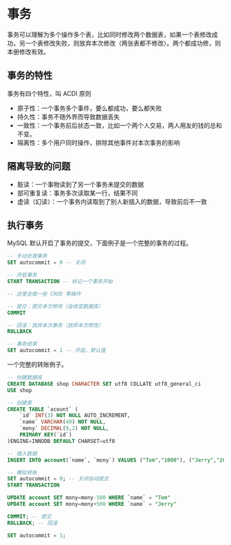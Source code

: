 # 事务

事务可以理解为多个操作多个表，比如同时修改两个数据表，如果一个表修改成功，另一个表修改失败，则放弃本次修改（两张表都不修改）。两个都成功修，则本册修改有效。

## 事务的特性

事务有四个特性，叫 ACDI 原则

- 原子性：一个事务多个事件，要么都成功，要么都失败
- 持久性：事务不随外界而导致数据丢失
- 一致性：一个事务前后状态一致，比如一个两个人交易，两人用友的钱的总和不变。
- 隔离性：多个用户同时操作，排除其他事件对本次事务的影响

## 隔离导致的问题

- 脏读：一个事物读到了另一个事务未提交的数据
- 部可重复读：事务多次读取某一行，结果不同
- 虚读（幻读）：一个事务内读取到了别人新插入的数据，导致前后不一致

## 执行事务

MySQL 默认开启了事务的提交，下面例子是一个完整的事务的过程。

```sql
-- 手动处理事务
SET autocommit = 0 -- 关闭

-- 开启事务
START TRANSACTION -- 标记一个事务开始

-- 这里会做一些 CRUD 等操作

-- 提交：提交本次修改（会改变数据库）
COMMIT 

-- 回滚：放弃本次事务（放弃本次修改）
ROLLBACK

-- 事务结束
SET autocommit = 1 -- 开启，默认值
```

一个完整的转账例子。

```sql
-- 创建数据库
CREATE DATABASE shop CHARACTER SET utf8 COLLATE utf8_general_ci
USE shop

-- 创建表
CREATE TABLE `acount` (
    `id` INT(3) NOT NULL AUTO_INCREMENT,
    `name` VARCHAR(40) NOT NULL,
    `mony` DECIMAL(9,2) NOT NULL,
    PRIMARY KEY(`id`)
)ENGINE=INNODB DEFAULT CHARSET=utf8

-- 插入数据
INSERT INTO account(`name`, `mony`) VALUES ("Tom","1000"), ("Jerry","2000")

-- 模拟转账
SET autocommit = 0; -- 关闭自动提交
START TRANSACTION

UPDATE account SET mony=mony-500 WHERE `name` = "Tom"
UPDATE account SET mony=mony+500 WHERE `name` = "Jerry"

COMMIT; -- 提交
ROLLBACK; -- 回滚

SET autocommit = 1;
```

<comment-comment/>